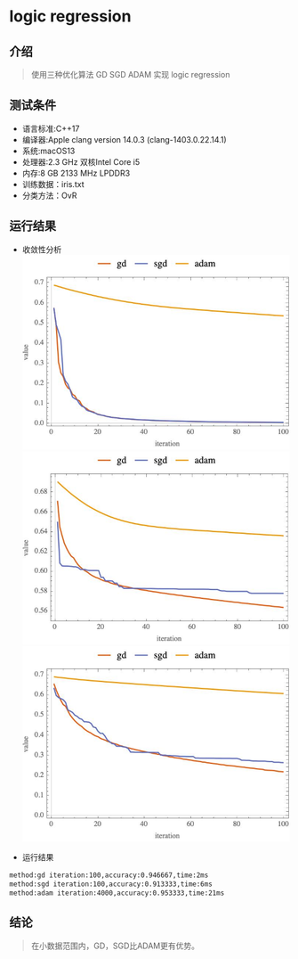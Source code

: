 # logic regression 

## 介绍
> 使用三种优化算法 GD SGD ADAM 实现 logic regression 

## 测试条件

+ 语言标准:C++17
+ 编译器:Apple clang version 14.0.3 (clang-1403.0.22.14.1)
+ 系统:macOS13
+ 处理器:2.3 GHz 双核Intel Core i5
+ 内存:8 GB 2133 MHz LPDDR3
+ 训练数据：iris.txt
+ 分类方法：OvR

## 运行结果

+ 收敛性分析
 ![img](./curve.jpg)
 ![img](./curve2.jpg)
![img](./curve3.jpg)

+ 运行结果

```shell
method:gd iteration:100,accuracy:0.946667,time:2ms
method:sgd iteration:100,accuracy:0.913333,time:6ms
method:adam iteration:4000,accuracy:0.953333,time:21ms
```

## 结论

> 在小数据范围内，GD，SGD比ADAM更有优势。